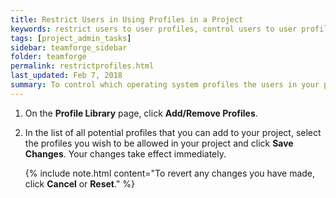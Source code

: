 ```yaml
---
title: Restrict Users in Using Profiles in a Project
keywords: restrict users to user profiles, control users to user profiles
tags: [project_admin_tasks]
sidebar: teamforge_sidebar
folder: teamforge
permalink: restrictprofiles.html
last_updated: Feb 7, 2018
summary: To control which operating system profiles the users in your project can build hosts with, adjust the settings in your profile library.
---
```


1. On the **Profile Library** page, click **Add/Remove Profiles**.

2. In the list of all potential profiles that you can add to your project, select the profiles you wish to be allowed in your project and click **Save Changes**. Your changes take effect immediately.

   {% include note.html content="To revert any changes you have made, click **Cancel** or **Reset**." %}